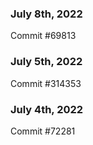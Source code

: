 ### July 8th, 2022

Commit #69813

### July 5th, 2022

Commit #314353


### July 4th, 2022

Commit #72281
